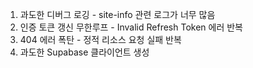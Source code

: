 
  1. 과도한 디버그 로깅 - site-info 관련 로그가
  너무 많음
  2. 인증 토큰 갱신 무한루프 - Invalid Refresh
  Token 에러 반복
  3. 404 에러 폭탄 - 정적 리소스 요청 실패 반복
  4. 과도한 Supabase 클라이언트 생성